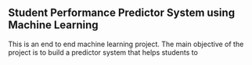 ## Student Performance Predictor System using Machine Learning

This is an end to end machine learning project. The main objective of the project is to build a predictor system that helps students to 
